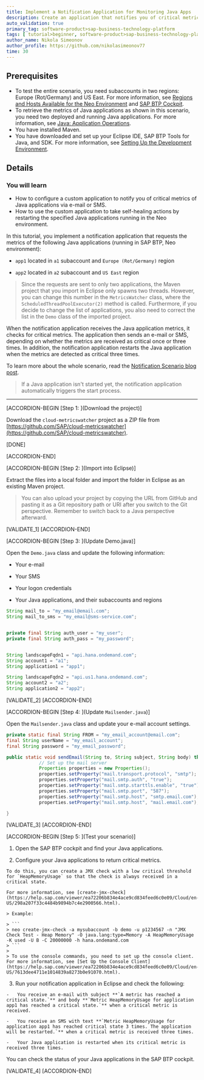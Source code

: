 ```yaml
---
title: Implement a Notification Application for Monitoring Java Apps
description: Create an application that notifies you of critical metrics via e-mail or SMS, using SAP Monitoring service.
auto_validation: true
primary_tag: software-product>sap-business-technology-platform
tags: [ tutorial>beginner, software-product>sap-business-technology-platform, programming-tool>java ]
author_name: Nikola Simeonov
author_profile: https://github.com/nikolasimeonov77
time: 30
---
```


<!-- loio9c74305e78fa4d8181ba13cbde55d5cf -->

## Prerequisites
- To test the entire scenario, you need subaccounts in two regions: Europe (Rot/Germany) and US East.   For more information, see [Regions and Hosts Available for the Neo Environment](https://help.sap.com/viewer/ea72206b834e4ace9cd834feed6c0e09/Cloud/en-US/d722f7cea9ec408b85db4c3dcba07b52.html) and [SAP BTP Cockpit](https://help.sap.com/viewer/ea72206b834e4ace9cd834feed6c0e09/Cloud/en-US/19d7119265474dd18ec16fad2a0b28c1.html).
- To retrieve the metrics of Java applications as shown in this scenario, you need two deployed and running Java applications. For more information, see [Java: Application Operations](https://help.sap.com/viewer/ea72206b834e4ace9cd834feed6c0e09/Cloud/en-US/76f6dcfab9ec481dae0843873271d66c.html).
- You have installed Maven.
- You have downloaded and set up your Eclipse IDE, SAP BTP Tools for Java, and SDK.
  For more information, see [Setting Up the Development Environment](https://help.sap.com/viewer/ea72206b834e4ace9cd834feed6c0e09/Cloud/en-US/e815ca4cbb5710148376c549fd74c0db.html).

## Details
### You will learn
- How to configure a custom application to notify you of critical metrics of Java applications via e-mail or SMS.
- How to use the custom application to take self-healing actions by restarting the specified Java applications running in the Neo environment.

In this tutorial, you implement a notification application that requests the metrics of the following Java applications (running in SAP BTP, Neo environment):

-   `app1` located in `a1` subaccount and `Europe (Rot/Germany)` region

-   `app2` located in `a2` subaccount and `US East` region


> Since the requests are sent to only two applications, the Maven project that you import in Eclipse only spawns two threads. However, you can change this number in the `MetricsWatcher` class, where the `ScheduledThreadPoolExecutor(2)` method is called. Furthermore, if you decide to change the list of applications, you also need to correct the list in the `Demo` class of the imported project.

When the notification application receives the Java application metrics, it checks for critical metrics. The application then sends an e-mail or SMS, depending on whether the metrics are received as critical once or three times. In addition, the notification application restarts the Java application when the metrics are detected as critical three times.

To learn more about the whole scenario, read the [Notification Scenario blog post](https://blogs.sap.com/2021/02/05/use-the-monitoring-service-for-critical-notifications-and-self-healing-of-java-applications-in-the-neo-environment/).

> If a Java application isn't started yet, the notification application automatically triggers the start process.


---

[ACCORDION-BEGIN [Step 1: ](Download the project)]

Download the `cloud-metricswatcher` project as a ZIP file from [https://github.com/SAP/cloud-metricswatcher](https://github.com/SAP/cloud-metricswatcher).

[DONE]

[ACCORDION-END]

[ACCORDION-BEGIN [Step 2: ](Import into Eclipse)]

Extract the files into a local folder and import the folder in Eclipse as an existing Maven project.

> You can also upload your project by copying the URL from GitHub and pasting it as a Git repository path or URI after you switch to the Git perspective. Remember to switch back to a Java perspective afterward.

[VALIDATE_1]
[ACCORDION-END]

[ACCORDION-BEGIN [Step 3: ](Update Demo.java)]

Open the `Demo.java` class and update the following information:

- Your e-mail

- Your SMS

- Your logon credentials

- Your Java applications, and their subaccounts and regions

```Java
String mail_to = "my_email@email.com";
String mail_to_sms = "my_email@sms-service.com";


private final String auth_user = "my_user";
private final String auth_pass = "my_password";


String landscapeFqdn1 = "api.hana.ondemand.com";
String account1 = "a1";
String application1 = "app1";

String landscapeFqdn2 = "api.us1.hana.ondemand.com";
String account2 = "a2";
String application2 = "app2";
```

[VALIDATE_2]
[ACCORDION-END]

[ACCORDION-BEGIN [Step 4: ](Update `Mailsender.java`)]

Open the `Mailsender.java` class and update your e-mail account settings.

```Java
private static final String FROM = "my_email_account@email.com";
final String userName = "my_email_account";
final String password = "my_email_password";

public static void sendEmail(String to, String subject, String body) throws AddressException, MessagingException {
            // Set up the mail server
            Properties properties = new Properties();
            properties.setProperty("mail.transport.protocol", "smtp");
            properties.setProperty("mail.smtp.auth", "true");
            properties.setProperty("mail.smtp.starttls.enable", "true");
            properties.setProperty("mail.smtp.port", "587");
            properties.setProperty("mail.smtp.host", "smtp.email.com");
            properties.setProperty("mail.smtp.host", "mail.email.com");

}
```

[VALIDATE_3]
[ACCORDION-END]

[ACCORDION-BEGIN [Step 5: ](Test your scenario)]

1.   Open the SAP BTP cockpit and find your Java applications.

2.   Configure your Java applications to return critical metrics.

    To do this, you can create a JMX check with a low critical threshold for `HeapMemoryUsage` so that the check is always received in a critical state.

    For more information, see [create-jmx-check](https://help.sap.com/viewer/ea72206b834e4ace9cd834feed6c0e09/Cloud/en-US/298a207f33c4484b9894b7c4e2900566.html).

    > Example:

    > ```
    > neo create-jmx-check -a mysubaccount -b demo -u p1234567 -n "JMX Check Test - Heap Memory" -O java.lang:type=Memory -A HeapMemoryUsage -K used -U B -C 20000000 -h hana.ondemand.com
    > ```
    >
    > To use the console commands, you need to set up the console client. For more information, see [Set Up the Console Client](https://help.sap.com/viewer/ea72206b834e4ace9cd834feed6c0e09/Cloud/en-US/7613dee4711e1014839a8273b0e91070.html).

3.   Run your notification application in Eclipse and check the following:

    -   You receive an e-mail with subject **`A metric has reached a critical state.`** and body **`Metric HeapMemoryUsage for application app1 has reached а critical state.`** when a critical metric is received.

    -   You receive an SMS with text **`Metric HeapMemoryUsage for application app1 has reached critical state 3 times. The application will be restarted.`** when a critical metric is received three times.

    -   Your Java application is restarted when its critical metric is received three times.

You can check the status of your Java applications in the SAP BTP cockpit.

[VALIDATE_4]
[ACCORDION-END]
